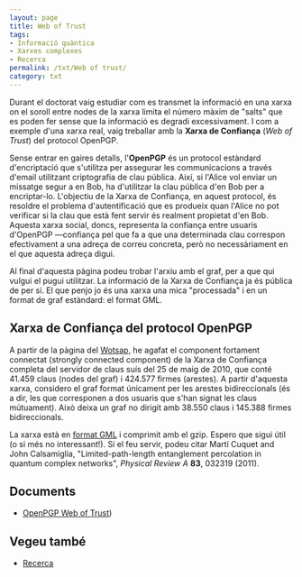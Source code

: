 ```yaml
---
layout: page
title: Web of Trust
tags:
- Informació quàntica
- Xarxes complexes
- Recerca
permalink: /txt/Web of trust/
category: txt
---
```


Durant el doctorat vaig estudiar com es transmet la informació en
una xarxa on el soroll entre nodes de la xarxa limita el número màxim de
"salts" que es poden fer sense que la informació es degradi excessivament. I
com a exemple d'una xarxa real, vaig treballar amb la **Xarxa de Confiança** (_Web of
Trust_) del protocol OpenPGP.

Sense entrar en gaires detalls, l'**OpenPGP** és un protocol estàndard
d'encriptació que s'utilitza per assegurar les communicacions a través d'email
utilitzant criptografia de clau pública. Així, si l'Alice vol enviar un
missatge segur a en Bob, ha d'utilitzar la clau pública d'en Bob per a
encriptar-lo. L'objectiu de la Xarxa de Confiança, en aquest protocol, és
resoldre el problema d'autentificació que es produeix quan l'Alice no pot
verificar si la clau que està fent servir és realment propietat d'en Bob.
Aquesta xarxa social, doncs, representa la confiança entre usuaris d'OpenPGP
—confiança pel que fa a que una determinada clau correspon efectivament a una
adreça de correu concreta, però no necessàriament en el que aquesta adreça
digui.

Al final d'aquesta pàgina podeu trobar l'arxiu amb el graf, per
a que qui vulgui el pugui utilitzar. La informació de la Xarxa de Confiança ja
és pública de per si. El que penjo jo és una xarxa una mica "processada" i en
un format de graf estàndard: el format GML.

## Xarxa de Confiança del protocol OpenPGP

A partir de la pàgina del
[Wotsap](http://www.lysator.liu.se/~jc/wotsap/), he agafat el component
fortament connectat (strongly connected component) de la Xarxa de Confiança
completa del servidor de claus suís del 25 de maig de 2010, que conté 41.459
claus (nodes del graf) i 424.577 firmes (arestes). A partir d'aquesta xarxa,
considero el graf format únicament per les arestes bidireccionals (és a dir,
les que corresponen a dos usuaris que s'han signat les claus mútuament). Això
deixa un graf no dirigit amb 38.550 claus i 145.388 firmes bidireccionals.

La xarxa està en [format
GML](http://www.infosun.fim.uni-passau.de/Graphlet/GML/gml-tr.html) i comprimit
amb el gzip.  Espero que sigui útil (o si més no interessant!). Si el feu
servir, podeu citar Martí Cuquet and John Calsamiglia, "Limited-path-length
entanglement percolation in quantum complex networks", _Physical Review A_ **83**,
032319 (2011). 

## Documents

* [OpenPGP Web of Trust]({{site.baseurl}}/assets/wot20100525.gml.gz))

## Vegeu també

* [Recerca]({{site.baseurl}}/Research)
